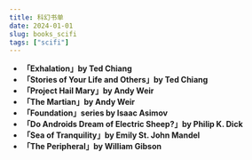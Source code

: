 ```yaml
---
title: 科幻书单
date: 2024-01-01
slug: books_scifi
tags: ["scifi"]
---
```


- **「Exhalation」by Ted Chiang**
- **「Stories of Your Life and Others」by Ted Chiang**
- **「Project Hail Mary」by Andy Weir**
- **「The Martian」by Andy Weir**
- **「Foundation」series by Isaac Asimov**
- **「Do Androids Dream of Electric Sheep?」by Philip K. Dick**
- **「Sea of Tranquility」by Emily St. John Mandel**
- **「The Peripheral」by William Gibson**



